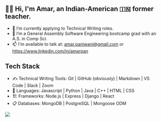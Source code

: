 ## 👋🏽 Hi, I'm Amar, an Indian-American 🇮🇳 former teacher. 
- 🌱 I’m currently applying to Technical Writing roles.
- 🔭 I’m a General Assembly Software Engineering bootcamp grad with an A.S. in Comp Sci.
- 📫 I'm available to talk at: amar.panjwani@gmail.com or https://www.linkedin.com/in/amarpan
<!-- 👯 I’m looking to collaborate on ... -->
<!-- 🤔 I’m looking for help with ... -->
<!-- [![Anurag's GitHub stats](https://github-readme-stats.vercel.app/api?username=amarpan)](https://github.com/anuraghazra/github-readme-stats) -->

## Tech Stack
- ✍️   Technical Writing Tools:      		Git | GitHub (obviously) | Markdown | VS Code | Slack | Zoom   
- 💼  Languages:  		Javascript | Python | Java  | C++ | HTML | CSS   
- 🏗️  Frameworks:                       		Node.js | Express | Django | React   
- 📋    Databases:                          		MongoDB | PostgreSQL | Mongoose ODM   
<!--![](https://visitor-badge.glitch.me/badge?page_id=sdkdeepa.sdk.deepa) -->
![](https://visitor-badge.glitch.me/badge?page_id=amarpan.amarpan)

<br />
